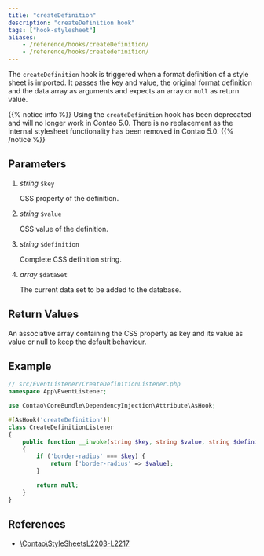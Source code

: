 ```yaml
---
title: "createDefinition"
description: "createDefinition hook"
tags: ["hook-stylesheet"]
aliases:
    - /reference/hooks/createDefinition/
    - /reference/hooks/createdefinition/
---
```



The `createDefinition` hook is triggered when a format definition of a style 
sheet is imported. It passes the key and value, the original format definition 
and the data array as arguments and expects an array or `null` as return value.

{{% notice info %}}
Using the `createDefinition` hook has been deprecated and will no longer work in Contao 5.0. There is no replacement as the internal stylesheet functionality has been removed in Contao 5.0.
{{% /notice %}}

## Parameters

1. *string* `$key`

    CSS property of the definition.

2. *string* `$value`

    CSS value of the definition.

3. *string* `$definition`

    Complete CSS definition string.

4. *array* `$dataSet`

    The current data set to be added to the database.


## Return Values

An associative array containing the CSS property as key and its value
as value or null to keep the default behaviour.


## Example

```php
// src/EventListener/CreateDefinitionListener.php
namespace App\EventListener;

use Contao\CoreBundle\DependencyInjection\Attribute\AsHook;

#[AsHook('createDefinition')]
class CreateDefinitionListener
{
    public function __invoke(string $key, string $value, string $definition, array &$dataSet): ?array
    {
        if ('border-radius' === $key) {
            return ['border-radius' => $value];
        }

        return null;
    }
}
```


## References

* [\Contao\StyleSheetsL2203-L2217](https://github.com/contao/contao/blob/4.7.6/core-bundle/src/Resources/contao/classes/StyleSheets.php#L2203-L2217)
